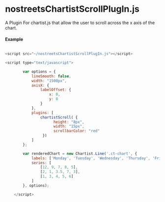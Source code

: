 # nostreetsChartistScrollPlugIn.js
A Plugin For chartist.js that allow the user to scroll across the x axis of the chart.

#### Example
```javascript

<script src="~/nostreetsChartistScrollPlugIn.js"></script>

<script type="text/javascript">

        var options = {
            lineSmooth: false,
            width: "1500px",
            axisX: {
                labelOffset: {
                    x: 0,
                    y: 0
                }
            },
            plugins: [
                chartistScroll( { 
                      height: "8px",
                      width: "15px", 
                      scrollbarColor: "red"
                 })
            ]
        };

        var renderedChart = new Chartist.Line('.ct-chart', {
            labels: ['Monday', 'Tuesday', 'Wednesday', 'Thursday', 'Friday'],
            series: [
                [12, 9, 7, 8, 5],
                [2, 1, 3.5, 7, 3],
                [1, 3, 4, 5, 6]
            ]
        }, options);

    </script>

```

